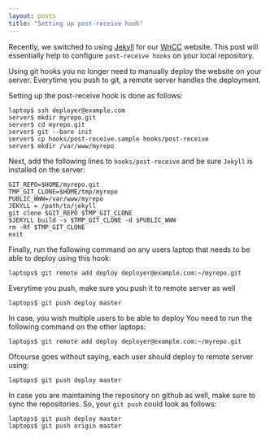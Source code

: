 ```yaml
---
layout: posts
title: "Setting up post-receive hook"
---
```


Recently, we switched to using [Jekyll](http://jekyllrb.com/) for our [WnCC](http://wncc-iitb.org/) website.
This post will essentially help to configure `post-receive hooks` on your local repository.

Using git hooks you no longer need to manually deploy the website on your server. Everytime you push to git, a remote server handles the deployment.

Setting up the post-receive hook is done as follows:


	laptop$ ssh deployer@example.com
	server$ mkdir myrepo.git
	server$ cd myrepo.git
	server$ git --bare init
	server$ cp hooks/post-receive.sample hooks/post-receive
	server$ mkdir /var/www/myrepo


Next, add the following lines to `hooks/post-receive` and be sure `Jekyll` is installed on the server:


	GIT_REPO=$HOME/myrepo.git
	TMP_GIT_CLONE=$HOME/tmp/myrepo
	PUBLIC_WWW=/var/www/myrepo
	JEKYLL = /path/to/jekyll
	git clone $GIT_REPO $TMP_GIT_CLONE
	$JEKYLL build -s $TMP_GIT_CLONE -d $PUBLIC_WWW
	rm -Rf $TMP_GIT_CLONE
	exit

Finally, run the following command on any users laptop that needs to be able to deploy using this hook:


	laptops$ git remote add deploy deployer@example.com:~/myrepo.git


Everytime you push, make sure you push it to remote server as well


	laptops$ git push deploy master


In case, you wish multiple users to be able to deploy
You need to run the following command on the other laptops:

	
	laptops$ git remote add deploy deployer@example.com:~/myrepo.git


Ofcourse goes without saying, each user should deploy to remote server using:


	laptops$ git push deploy master


In case you are maintaining the repository on github as well, make sure to sync the repositories.
So, your `git push` could look as follows:


	laptops$ git push deploy master
	laptops$ git push origin master


